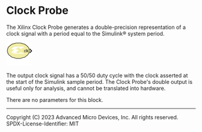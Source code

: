 # Clock Probe

The Xilinx Clock Probe generates a double-precision representation of a
clock signal with a period equal to the Simulink® system period.

![](./Images/block.png)

The output clock signal has a 50/50 duty cycle with the clock asserted
at the start of the Simulink sample period. The Clock Probe's double
output is useful only for analysis, and cannot be translated into
hardware.

There are no parameters for this block.

--------------
Copyright (C) 2023 Advanced Micro Devices, Inc. All rights reserved.
SPDX-License-Identifier: MIT
